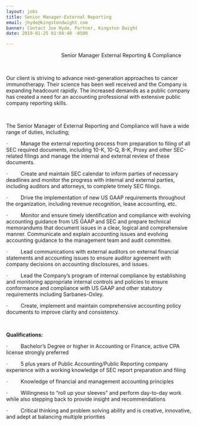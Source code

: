 ```yaml
---
layout: jobs
title: Senior Manager-External Reporting
email: jhyde@kingstondwight.com
banner: Contact Joe Hyde, Partner, Kingston Dwight
date: 2019-01-25 01:04:40 -0500

---
```

                                      Senior Manager External Reporting & Compliance

 

Our client is striving to advance next-generation approaches to cancer immunotherapy. Their science has been well received and the Company is expanding headcount rapidly. The increased demands as a public company has created a need for an accounting professional with extensive public company reporting skills.

 

The Senior Manager of External Reporting and Compliance will have a wide range of duties, including;

·         Manage the external reporting process from preparation to filing of all SEC required documents, including 10-K, 10-Q, 8-K, Proxy and other SEC-related filings and manage the internal and external review of these documents. 

·         Create and maintain SEC calendar to inform parties of necessary deadlines and monitor the progress with internal and external parties, including auditors and attorneys, to complete timely SEC filings. 

·         Drive the implementation of new US GAAP requirements throughout the organization, including revenue recognition, lease accounting, etc. 

·         Monitor and ensure timely identification and compliance with evolving accounting guidance from US GAAP and SEC and prepare technical memorandums that document issues in a clear, logical and comprehensive manner. Communicate and explain accounting issues and evolving accounting guidance to the management team and audit committee. 

·         Lead communications with external auditors on external financial statements and accounting issues to ensure auditor agreement with company decisions on accounting disclosures, and issues. 

·         Lead the Company’s program of internal compliance by establishing and monitoring appropriate internal controls and policies to ensure conformance and compliance with US GAAP and other statutory requirements including Sarbanes-Oxley. 

·         Create, implement and maintain comprehensive accounting policy documents to improve clarity and consistency. 

 

**Qualifications:**

·         Bachelor’s Degree or higher in Accounting or Finance, active CPA license strongly preferred 

·         5 plus years of Public Accounting/Public Reporting company experience with a working knowledge of SEC report preparation and filing 

·         Knowledge of financial and management accounting principles 

·         Willingness to “roll up your sleeves” and perform day-to-day work while also stepping back to provide insight and recommendations 

·         Critical thinking and problem solving ability and is creative, innovative, and adept at balancing multiple priorities 

 